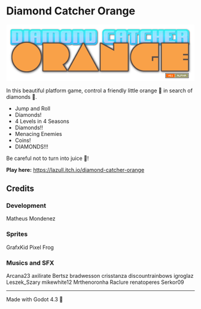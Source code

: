 # Diamond Catcher Orange

![Diamond Catcher Orange](/assets/ui/logo.png "Diamond Catcher Orange")

 In this beautiful platform game, control a friendly little orange 🍊 in search of diamonds 💎.

- Jump and Roll
- Diamonds!
- 4 Levels in 4 Seasons
- Diamonds!!
- Menacing Enemies
- Coins!
- DIAMONDS!!!

Be careful not to turn into juice 🧃!

**Play here:**
https://lazull.itch.io/diamond-catcher-orange

## Credits

### Development
Matheus Mondenez

### Sprites
GrafxKid
Pixel Frog

### Musics and SFX
Arcana23
axilirate
Bertsz
bradwesson
crisstanza
discountrainbows
igroglaz
Leszek_Szary
mikewhite12
Mrthenoronha
Raclure
renatoperes
Serkor09

---

Made with Godot 4.3 🤖